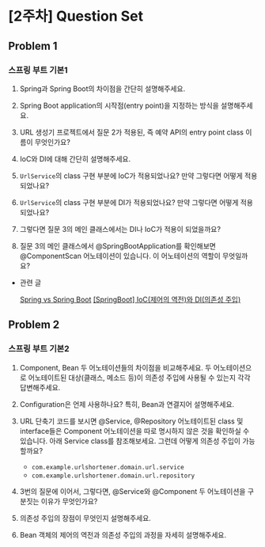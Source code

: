 # [2주차] Question Set

## Problem 1

### 스프링 부트 기본1

1. Spring과 Spring Boot의 차이점을 간단히 설명해주세요.
    
2. Spring Boot application의 시작점(entry point)을 지정하는 방식을 설명해주세요.
    
        
3. URL 생성기 프로젝트에서 질문 2가 적용된, 즉 예약 API의 entry point class 이름이 무엇인가요?
    
        
4. IoC와 DI에 대해 간단히 설명해주세요.
    

5. `UrlService`의 class 구현 부분에 IoC가 적용되었나요? 만약 그렇다면 어떻게 적용되었나요?
    

6. `UrlService`의 class 구현 부분에 DI가 적용되었나요? 만약 그렇다면 어떻게 적용되었나요?

        
7. 그렇다면 질문 3의 메인 클래스에서는 DI나 IoC가 적용이 되었을까요?
    
        
8. 질문 3의 메인 클래스에서 @SpringBootApplication를 확인해보면 @ComponentScan 어노테이션이 있습니다. 이 어노테이션의 역할이 무엇일까요?
        

- 관련 글

	[Spring vs Spring Boot](https://server-engineer.tistory.com/739)
	[[SpringBoot] IoC(제어의 역전)와 DI(의존성 주입)](https://velog.io/@ayoung0073/springboot-IoC%EC%A0%9C%EC%96%B4%EC%9D%98-%EC%97%AD%EC%A0%84%EC%99%80-DI%EC%9D%98%EC%A1%B4%EC%84%B1-%EC%A3%BC%EC%9E%85)

## Problem 2

### 스프링 부트 기본2

1. Component, Bean 두 어노테이션들의 차이점을 비교해주세요. 두 어노테이션으로 어노테이트된 대상(클래스, 메소드 등)이 의존성 주입에 사용될 수 있는지 각각 답변해주세요.

        
2. Configuration은 언제 사용하나요? 특히, Bean과 연결지어 설명해주세요.
    

3. URL 단축기 코드를 보시면 @Service, @Repository 어노테이트된 class 및 interface들은 Component 어노테이션을 따로 명시하지 않은 것을 확인하실 수 있습니다. 아래 Service class를 참조해보세요. 그런데 어떻게 의존성 주입이 가능할까요?
    - `com.example.urlshortener.domain.url.service`
    - `com.example.urlshortener.domain.url.repository`
        
4. 3번의 질문에 이어서, 그렇다면, @Service와 @Component 두 어노테이션을 구분짓는 이유가 무엇인가요?
    
  
5. 의존성 주입의 장점이 무엇인지 설명해주세요.
    
6. Bean 객체의 제어의 역전과 의존성 주입의 과정을 자세히 설명해주세요.
    
